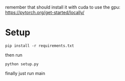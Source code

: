 remember that should install it with cuda to use the gpu: https://pytorch.org/get-started/locally/

# Setup

```
pip install -r requirements.txt
```

then run

```
python setup.py
```

finally just run main

